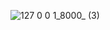 ![127 0 0 1_8000_ (3)](https://user-images.githubusercontent.com/68608387/191069715-02fa7e73-add2-4209-9475-bba3bc5e1338.png)
